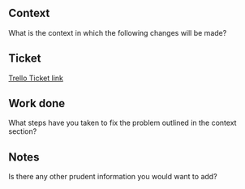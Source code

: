 ## Context

What is the context in which the following changes will be made?

## Ticket

[Trello Ticket link]()

## Work done

What steps have you taken to fix the problem outlined in the context section?

## Notes

Is there any other prudent information you would want to add?